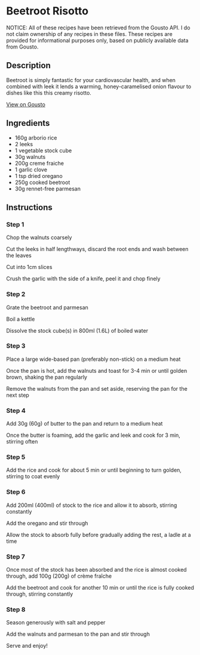 # Beetroot Risotto

NOTICE: All of these recipes have been retrieved from the Gousto API. I do not claim ownership of any recipes in these files. These recipes are provided for informational purposes only, based on publicly available data from Gousto.

## Description

Beetroot is simply fantastic for your cardiovascular health, and when combined with leek it lends a warming, honey-caramelised onion flavour to dishes like this this creamy risotto. 

[View on Gousto](https://www.gousto.co.uk/recipes/cookbook/beetroot-risotto)

## Ingredients

- 160g arborio rice
- 2 leeks
- 1 vegetable stock cube
- 30g walnuts
- 200g creme fraiche
- 1 garlic clove
- 1 tsp dried oregano 
- 250g cooked beetroot
- 30g rennet-free parmesan

## Instructions


### Step 1

Chop the walnuts coarsely


Cut the leeks in half lengthways, discard the root ends and wash between the leaves


Cut into 1cm slices


Crush the garlic with the side of a knife, peel it and chop finely


### Step 2

Grate the beetroot and parmesan


Boil a kettle


Dissolve the stock cube<span class="text-danger">(s)</span> in 800ml <span class="text-danger">(1.6L)</span> of boiled water


### Step 3

Place a large wide-based pan (preferably non-stick) on a medium heat


Once the pan is hot, add the walnuts and toast for 3-4 min or until golden brown, shaking the pan regularly


Remove the walnuts from the pan and set aside, reserving the pan for the next step&nbsp;


### Step 4

Add 30g <span class="text-danger">(60g)</span> of butter to the pan and return to a medium heat


Once the butter is foaming, add the garlic and leek and cook for 3 min, stirring often&nbsp;


### Step 5

Add the rice and cook for about 5 min or until beginning to turn golden, stirring to coat evenly


### Step 6

Add 200ml <span class="text-danger">(400ml)</span> of stock to the rice and allow it to absorb, stirring constantly


Add the oregano and stir through


Allow the stock to absorb fully before gradually adding the rest, a ladle at a time


### Step 7

Once most of the stock has been absorbed and the rice is almost cooked through, add 100g <span class="text-danger">(200g)</span> of cr&egrave;me fra&icirc;che


Add the beetroot and cook for another 10 min or until the rice is fully cooked through, stirring constantly

### Step 8

Season generously with salt and pepper


Add the walnuts and parmesan to the pan and stir through


Serve and enjoy!

